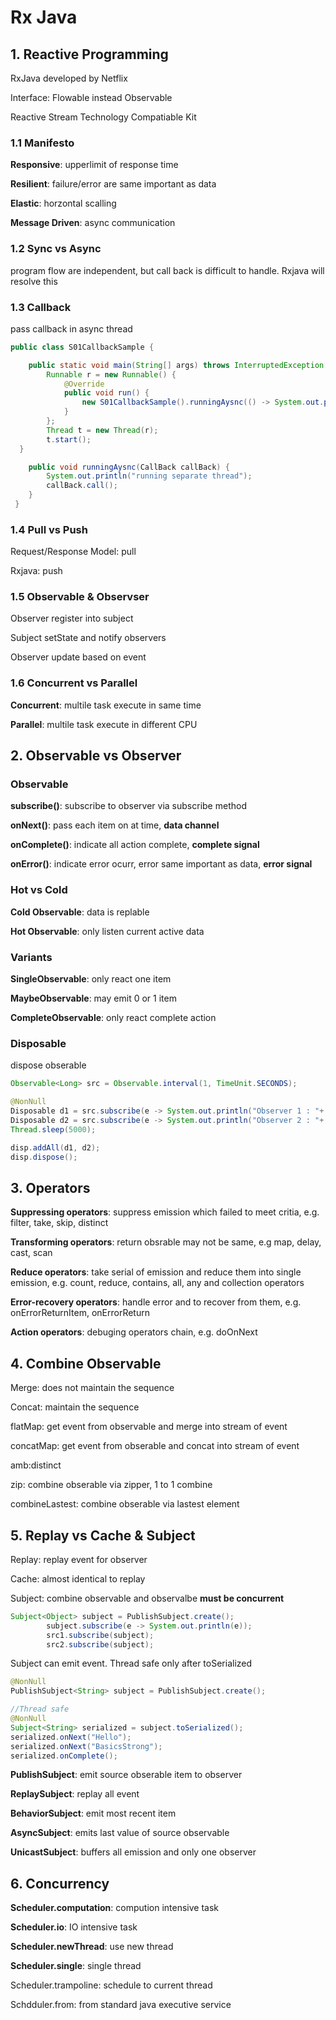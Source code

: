 # Rx Java



## 1. Reactive Programming

RxJava developed by Netflix

Interface: Flowable instead Observable

Reactive Stream Technology Compatiable Kit





### 1.1 Manifesto

**Responsive**: upperlimit of response time

**Resilient**: failure/error are same important as data

**Elastic**: horzontal scalling

**Message Driven**: async communication



### 1.2 Sync vs Async

program flow are independent, but call back is difficult to handle. Rxjava will resolve this



### 1.3 Callback

pass callback in async thread

```java
public class S01CallbackSample {

    public static void main(String[] args) throws InterruptedException {
        Runnable r = new Runnable() {
            @Override
            public void run() {
                new S01CallbackSample().runningAysnc(() -> System.out.println("call back here"));
            }
        };
        Thread t = new Thread(r);
        t.start();
  }

    public void runningAysnc(CallBack callBack) {
        System.out.println("running separate thread");
        callBack.call();
    }
 }   
```



### 1.4 Pull vs Push

Request/Response Model: pull

Rxjava: push



### 1.5 Observable & Observser

Observer register into subject

Subject setState and notify observers

Observer update based on event



### 1.6 Concurrent vs Parallel

**Concurrent**: multile task execute in same time

**Parallel**: multile task execute in different CPU





## 2. Observable vs Observer

### Observable

**subscribe()**: subscribe to observer via subscribe method

**onNext()**: pass each item on at time, **data channel**

**onComplete()**: indicate all action complete, **complete signal**

**onError()**: indicate error ocurr, error same important as data, **error signal** 



### Hot vs Cold

**Cold Observable**: data is replable

**Hot Observable**: only listen current active data



### Variants

**SingleObservable**: only react one item

**MaybeObservable**: may emit 0 or 1 item

**CompleteObservable**: only react complete action



### Disposable

dispose obserable

```java
Observable<Long> src = Observable.interval(1, TimeUnit.SECONDS);

@NonNull
Disposable d1 = src.subscribe(e -> System.out.println("Observer 1 : "+ e));
Disposable d2 = src.subscribe(e -> System.out.println("Observer 2 : "+ e));
Thread.sleep(5000);

disp.addAll(d1, d2);
disp.dispose();
```



## 3. Operators

**Suppressing operators**: suppress emission which failed to meet critia, e.g. filter, take, skip, distinct 

**Transforming operators**: return obsrable may  not be same, e.g map, delay, cast, scan

**Reduce operators**: take serial of emission and reduce them into single emission, e.g. count, reduce, contains, all, any and collection operators

**Error-recovery operators**: handle error and to recover from them, e.g. onErrorReturnItem, onErrorReturn

**Action operators**: debuging operators chain, e.g. doOnNext



## 4. Combine Observable

Merge: does not maintain the sequence

Concat: maintain the sequence



flatMap: get event from observable and merge into stream of event

concatMap: get event from obserable and concat into stream of event



amb:distinct



zip: combine obserable via zipper, 1 to 1 combine

combineLastest: combine obserable via lastest element





## 5. Replay vs Cache & Subject

Replay: replay event for observer

Cache: almost identical to replay



Subject: combine observable and observalbe **must be concurrent**

```java
Subject<Object> subject = PublishSubject.create();
		subject.subscribe(e -> System.out.println(e));
		src1.subscribe(subject);
		src2.subscribe(subject);
```

Subject can emit event. Thread safe only after toSerialized

```java
@NonNull
PublishSubject<String> subject = PublishSubject.create();

//Thread safe
@NonNull
Subject<String> serialized = subject.toSerialized();
serialized.onNext("Hello");
serialized.onNext("BasicsStrong");
serialized.onComplete();
```



**PublishSubject**: emit source obserable item to observer

**ReplaySubject**: replay all event

**BehaviorSubject**: emit most recent item

**AsyncSubject**: emits last value of source observable

**UnicastSubject**: buffers all emission and only one observer



## 6. Concurrency

**Scheduler.computation**: compution intensive task

**Scheduler.io**: IO intensive task

**Scheduler.newThread**: use new thread

**Scheduler.single**: single thread

Scheduler.trampoline: schedule to current thread

Schdduler.from: from standard java executive service
